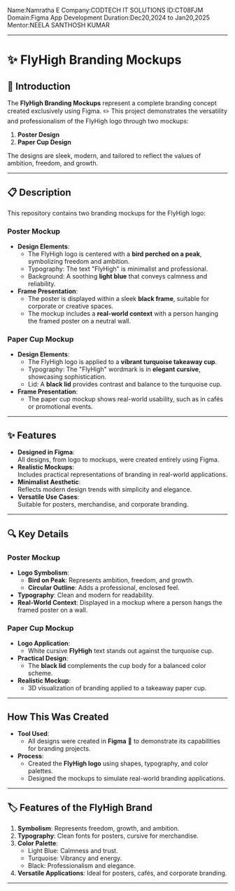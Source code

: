 Name:Namratha E Company:CODTECH IT SOLUTIONS ID:CT08FJM Domain:Figma App Development Duration:Dec20,2024 to Jan20,2025 Mentor:NEELA SANTHOSH KUMAR

---

# ✨ FlyHigh Branding Mockups  

## 🚀 Introduction  
The **FlyHigh Branding Mockups** represent a complete branding concept created exclusively using Figma. ✏️ This project demonstrates the versatility and professionalism of the FlyHigh logo through two mockups:  
1.  **Poster Design**  
2.  **Paper Cup Design**  

The designs are sleek, modern, and tailored to reflect the values of ambition, freedom, and growth.  

---

## 📋 Description  
This repository contains two branding mockups for the FlyHigh logo:  

###  **Poster Mockup**  
- **Design Elements**:  
  - The FlyHigh logo is centered with a **bird perched on a peak**, symbolizing freedom and ambition.  
  - Typography: The text "FlyHigh" is minimalist and professional.  
  - Background: A soothing **light blue** that conveys calmness and reliability.  
- **Frame Presentation**:  
  - The poster is displayed within a sleek **black frame**, suitable for corporate or creative spaces.  
  - The mockup includes a **real-world context** with a person hanging the framed poster on a neutral wall.  

###  **Paper Cup Mockup**  
- **Design Elements**:  
  - The FlyHigh logo is applied to a **vibrant turquoise takeaway cup**.  
  - Typography: The "FlyHigh" wordmark is in **elegant cursive**, showcasing sophistication.   
  - Lid: A **black lid** provides contrast and balance to the turquoise cup.  
- **Frame Presentation**:  
  - The paper cup mockup shows real-world usability, such as in cafés or promotional events.  

---

## ✨ Features  
- **Designed in Figma**:  
  All designs, from logo to mockups, were created entirely using Figma.  
- **Realistic Mockups**:  
  Includes practical representations of branding in real-world applications.  
- **Minimalist Aesthetic**:  
  Reflects modern design trends with simplicity and elegance.  
- **Versatile Use Cases**:  
  Suitable for posters, merchandise, and corporate branding.  

---

## 🔍 Key Details  

###  Poster Mockup  
- **Logo Symbolism**:  
  - **Bird on Peak**: Represents ambition, freedom, and growth.  
  - **Circular Outline**: Adds a professional, enclosed feel.  
- **Typography**: Clean and modern for readability.  
- **Real-World Context**: Displayed in a mockup where a person hangs the framed poster on a wall.  

###  Paper Cup Mockup  
- **Logo Application**:  
  - White cursive **FlyHigh** text stands out against the turquoise cup.  
- **Practical Design**:  
  - The **black lid** complements the cup body for a balanced color scheme.  
- **Realistic Mockup**:  
  - 3D visualization of branding applied to a takeaway paper cup.  

---

##  How This Was Created  
- **Tool Used**:  
  - All designs were created in **Figma** 🎨 to demonstrate its capabilities for branding projects.  
- **Process**:  
  - Created the **FlyHigh logo** using shapes, typography, and color palettes.  
  - Designed the mockups to simulate real-world branding applications.  

---

## 🏷️ Features of the FlyHigh Brand  
1. **Symbolism**: Represents freedom, growth, and ambition.  
2. **Typography**: Clean fonts for posters, cursive for merchandise.  
3. **Color Palette**:  
   - Light Blue: Calmness and trust.  
   - Turquoise: Vibrancy and energy.  
   - Black: Professionalism and elegance.  
4. **Versatile Applications**: Ideal for posters, cafés, and corporate branding.  

---



